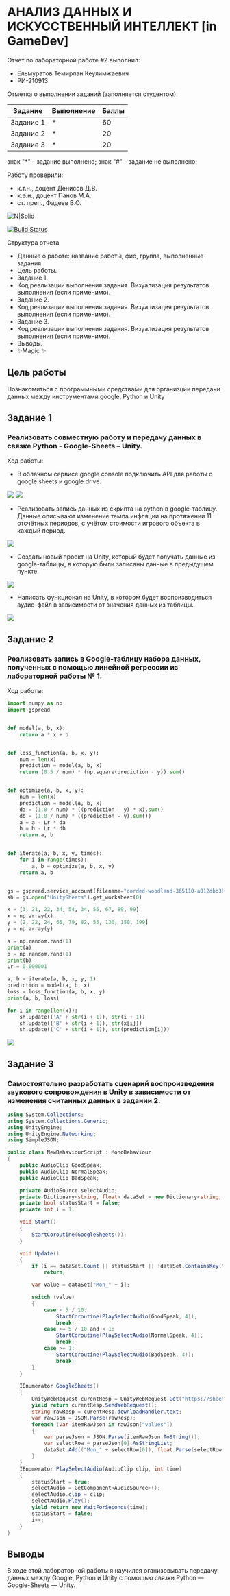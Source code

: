 # АНАЛИЗ ДАННЫХ И ИСКУССТВЕННЫЙ ИНТЕЛЛЕКТ [in GameDev]
Отчет по лабораторной работе #2 выполнил:
- Ельмуратов Темирлан Кеулимжаевич
- РИ-210913

Отметка о выполнении заданий (заполняется студентом):

| Задание | Выполнение | Баллы |
| ------ | ------ | ------ |
| Задание 1 | * | 60 |
| Задание 2 | * | 20 |
| Задание 3 | * | 20 |

знак "*" - задание выполнено; знак "#" - задание не выполнено;

Работу проверили:
- к.т.н., доцент Денисов Д.В.
- к.э.н., доцент Панов М.А.
- ст. преп., Фадеев В.О.

[![N|Solid](https://cldup.com/dTxpPi9lDf.thumb.png)](https://nodesource.com/products/nsolid)

[![Build Status](https://travis-ci.org/joemccann/dillinger.svg?branch=master)](https://travis-ci.org/joemccann/dillinger)

Структура отчета

- Данные о работе: название работы, фио, группа, выполненные задания.
- Цель работы.
- Задание 1.
- Код реализации выполнения задания. Визуализация результатов выполнения (если применимо).
- Задание 2.
- Код реализации выполнения задания. Визуализация результатов выполнения (если применимо).
- Задание 3.
- Код реализации выполнения задания. Визуализация результатов выполнения (если применимо).
- Выводы.
- ✨Magic ✨

## Цель работы
Познакомиться с программными средствами для организции передачи данных между инструментами google, Python и Unity


## Задание 1
### Реализовать совместную работу и передачу данных в связке Python - Google-Sheets – Unity.
Ход работы:

- В облачном сервисе google console подключить API для работы с google sheets и google drive.

![](https://github.com/Elm-TK/DA-in-GameDev-lab2/blob/main/1.png)
![](https://github.com/Elm-TK/DA-in-GameDev-lab2/blob/main/2.png)


- Реализовать запись данных из скрипта на python в google-таблицу. Данные описывают изменение темпа инфляции на протяжении 11 отсчётных периодов, с учётом стоимости игрового объекта в каждый период.

![](https://github.com/Elm-TK/DA-in-GameDev-lab2/blob/main/3.png)


- Создать новый проект на Unity, который будет получать данные из google-таблицы, в которую были записаны данные в предыдущем пункте.

![](https://github.com/Elm-TK/DA-in-GameDev-lab2/blob/main/4.png)


- Написать функционал на Unity, в котором будет воспризводиться аудио-файл в зависимости от значения данных из таблицы.

![](https://github.com/Elm-TK/DA-in-GameDev-lab2/blob/main/51.png)

## Задание 2
### Реализовать запись в Google-таблицу набора данных, полученных с помощью линейной регрессии из лабораторной работы № 1. 
Ход работы:
```python
import numpy as np
import gspread


def model(a, b, x):
    return a * x + b


def loss_function(a, b, x, y):
    num = len(x)
    prediction = model(a, b, x)
    return (0.5 / num) * (np.square(prediction - y)).sum()


def optimize(a, b, x, y):
    num = len(x)
    prediction = model(a, b, x)
    da = (1.0 / num) * ((prediction - y) * x).sum()
    db = (1.0 / num) * ((prediction - y).sum())
    a = a - Lr * da
    b = b - Lr * db
    return a, b


def iterate(a, b, x, y, times):
    for i in range(times):
        a, b = optimize(a, b, x, y)
    return a, b


gs = gspread.service_account(filename="corded-woodland-365110-a012dbb3b20c.json")
sh = gs.open("UnitySheets").get_worksheet(0)

x = [3, 21, 22, 34, 54, 34, 55, 67, 89, 99]
x = np.array(x)
y = [2, 22, 24, 65, 79, 82, 55, 130, 150, 199]
y = np.array(y)

a = np.random.rand(1)
print(a)
b = np.random.rand(1)
print(b)
Lr = 0.000001

a, b = iterate(a, b, x, y, 1)
prediction = model(a, b, x)
loss = loss_function(a, b, x, y)
print(a, b, loss)

for i in range(len(x)):
    sh.update(('A' + str(i + 1)), str(i + 1))
    sh.update(('B' + str(i + 1)), str(x[i]))
    sh.update(('C' + str(i + 1)), str(prediction[i]))

```
![](https://github.com/Elm-TK/DA-in-GameDev-lab2/blob/main/6.png)




## Задание 3
### Самостоятельно разработать сценарий воспроизведения звукового сопровождения в Unity в зависимости от изменения считанных данных в задании 2.
```cs
using System.Collections;
using System.Collections.Generic;
using UnityEngine;
using UnityEngine.Networking;
using SimpleJSON;

public class NewBehaviourScript : MonoBehaviour
{
    public AudioClip GoodSpeak;
    public AudioClip NormalSpeak;
    public AudioClip BadSpeak;

    private AudioSource selectAudio;
    private Dictionary<string, float> dataSet = new Dictionary<string, float>();
    private bool statusStart = false;
    private int i = 1;

    void Start()
    {
        StartCoroutine(GoogleSheets());
    }

    void Update()
    {
        if (i == dataSet.Count || statusStart || !dataSet.ContainsKey("Mon_1"))
            return;

        var value = dataSet["Mon_" + i];

        switch (value)
        {
            case < 5 / 10:
                StartCoroutine(PlaySelectAudio(GoodSpeak, 4));
                break;
            case >= 5 / 10 and < 1:
                StartCoroutine(PlaySelectAudio(NormalSpeak, 4));
                break;
            case >= 1:
                StartCoroutine(PlaySelectAudio(BadSpeak, 4));
                break;
        }
    }

    IEnumerator GoogleSheets()
    {
        UnityWebRequest curentResp = UnityWebRequest.Get("https://sheets.googleapis.com/v4/spreadsheets/1UdLCXKWZux0VFoIQcaGnCTQhuCp-R5EmmQ-MVb-fOzw/values/Лист1?key=AIzaSyBnBxL15m9oVvkoYXEMVaubzTXE1VecAYU");
        yield return curentResp.SendWebRequest();
        string rawResp = curentResp.downloadHandler.text;
        var rawJson = JSON.Parse(rawResp);
        foreach (var itemRawJson in rawJson["values"])
        {
            var parseJson = JSON.Parse(itemRawJson.ToString());
            var selectRow = parseJson[0].AsStringList;
            dataSet.Add(("Mon_" + selectRow[0]), float.Parse(selectRow[2]));
        }
    }
    IEnumerator PlaySelectAudio(AudioClip clip, int time)
    {
        statusStart = true;
        selectAudio = GetComponent<AudioSource>();
        selectAudio.clip = clip;
        selectAudio.Play();
        yield return new WaitForSeconds(time);
        statusStart = false;
        i++;
    }
}

```

## Выводы
В ходе этой лабораторной работы я научился оганизовывать передачу данных между Google, Python и Unity с помощью связки 
Python — Google-Sheets — Unity.


